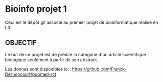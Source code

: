 # Bioinfo projet 1

Ceci est le dépôt git associé au premier projet de bioinformatique réalisé en L3.

## OBJECTIF 
Le but de ce projet est de prédire la catégorie d'un article scientifique biologique seulement à partir de son abstract.

Les donnes sont disponibles ici : https://github.com/Franck-Dernoncourt/pubmed-rct 

